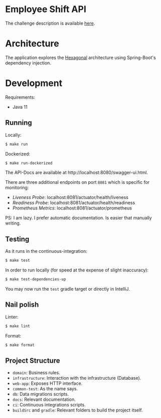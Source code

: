 # Employee Shift API

The challenge description is available [here](docs/challenge.md).

# Architecture

The application explores the [Hexagonal](https://en.wikipedia.org/wiki/Hexagonal_architecture_(software)) architecture 
using Spring-Boot's dependency injection.

# Development

Requirements:
- Java 11

## Running

Locally:
```sh
$ make run
```

Dockerized:
```sh
$ make run-dockerized
```

The API-Docs are available at http://localhost:8080/swagger-ui.html.

There are three additional endpoints on port `8081` which is specific for monitoring:
- *Liveness Probe*: localhost:8081/actuator/health/liveness
- *Readiness Probe*: localhost:8081/actuator/health/readiness
- *Prometheus Metrics*: localhost:8081/actuator/prometheus

PS: I am lazy. I prefer automatic documentation. Is easier that manually writing.

## Testing

As it runs in the continuous-integration:
```sh
$ make test
```

In order to run locally (for speed at the expense of slight inaccuracy):
```sh
$ make test-dependencies-up
```

You may now run the `test` gradle target or directly in IntelliJ.

## Nail polish

Linter:
```sh
$ make lint
```

Format:
```sh
$ make format
```

## Project Structure

* `domain`: Business rules.
* `infrastructure`: Interaction with the infrastructure (Database).
* `web-app`: Exposes HTTP interface.
* `common-test`: As the name says.
* `db`: Data migrations scripts.
* `docs`: Relevant documentation.
* `ci`: Continuous integrations scripts.
* `buildSrc` and `gradle`: Relevant folders to build the project itself.
